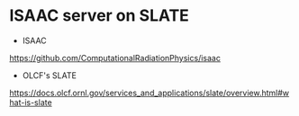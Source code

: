 # ISAAC server on SLATE

- ISAAC

https://github.com/ComputationalRadiationPhysics/isaac


- OLCF's SLATE

https://docs.olcf.ornl.gov/services_and_applications/slate/overview.html#what-is-slate


